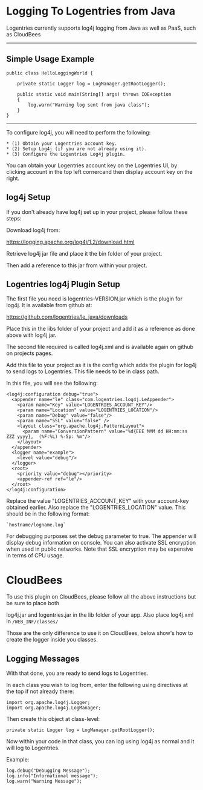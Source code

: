 Logging To Logentries from Java
==============================

Logentries currently supports log4j logging from Java as well as PaaS, such as CloudBees

--------------------------------------------------------------

Simple Usage Example
--------------------

	public class HelloLoggingWorld {
	
		private static Logger log = LogManager.getRootLogger();
		
		public static void main(String[] args) throws IOException
		{
			log.warn("Warning log sent from java class");
		}
	}


--------------------------------------------------------------

To configure log4j, you will need to perform the following:

    * (1) Obtain your Logentries account key.
    * (2) Setup Log4j (if you are not already using it).
    * (3) Configure the Logentries Log4j plugin.

You can obtain your Logentries account key on the Logentries UI, by clicking account in the top left cornercand then display account key on the right.


log4j Setup
-----------

If you don't already have log4j set up in your project, please follow these steps:

Download log4j from:

https://logging.apache.org/log4j/1.2/download.html

Retrieve log4j jar file and place it the bin folder of your project.

Then add a reference to this jar from within your project.

Logentries log4j Plugin Setup
-----------------------------

The first file you need is logentries-VERSION.jar which is the plugin for log4j. It is available from github at:

https://github.com/logentries/le_java/downloads

Place this in the libs folder of your project and add it as a reference as done above with log4j jar.

The second file required is called log4j.xml and is available again on github on projects pages.

Add this file to your project as it is the config which adds the plugin for log4j to send logs to Logentries. This file needs to be in class path.

In this file, you will see the following:

	<log4j:configuration debug="true">
 	  <appender name="le" class="com.logentries.log4j.LeAppender">
   	    <param name="Key" value="LOGENTRIES_ACCOUNT_KEY"/>
        <param name="Location" value="LOGENTRIES_LOCATION"/>
        <param name="Debug" value="false"/>
		<param name="SSL" value="false" />
        <layout class="org.apache.log4j.PatternLayout">
          <param name="ConversionPattern" value="%d{EEE MMM dd HH:mm:ss ZZZ yyyy},  (%F:%L) %-5p: %m"/>
        </layout>
      </appender>
      <logger name="example">
        <level value="debug"/>
      </logger>
      <root>
        <priority value="debug"></priority>
        <appender-ref ref="le"/>
      </root>
    </log4j:configuration>

Replace the value "LOGENTRIES_ACCOUNT_KEY" with your account-key obtained earlier. Also replace the "LOGENTRIES_LOCATION" value. This should be in the following format:

    `hostname/logname.log`
    
For debugging purposes set the debug parameter to true. The appender will display debug information on console. You can also activate SSL encryption when used in public networks. Note that SSL encryption may be expensive in terms of CPU usage.


CloudBees
=========

To use this plugin on CloudBees, please follow all the above instructions but be sure to place both

log4j.jar and logentries.jar in the lib folder of your app. Also place log4j.xml in `/WEB_INF/classes/`

Those are the only difference to use it on CloudBees, below show's how to create the logger inside you classes.


Logging Messages
----------------

With that done, you are ready to send logs to Logentries.

In each class you wish to log from, enter the following using directives at the top if not already there:

	import org.apache.log4j.Logger;
	import org.apache.log4j.LogManager;

Then create this object at class-level:

	private static Logger log = LogManager.getRootLogger();

Now within your code in that class, you can log using log4j as normal and it will log to Logentries.

Example:

	log.debug("Debugging Message");
	log.info("Informational message");
	log.warn("Warning Message");

